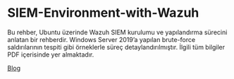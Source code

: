 # SIEM-Environment-with-Wazuh

Bu rehber, Ubuntu üzerinde Wazuh SIEM kurulumu ve yapılandırma sürecini anlatan bir rehberdir. Windows Server 2019’a yapılan brute-force saldırılarının tespiti gibi örneklerle süreç detaylandırılmıştır. İlgili tüm bilgiler PDF içerisinde yer almaktadır. 

[Blog](https://berkercelik.github.io/b-log/blog/wazuh-ile-siem-ortami)